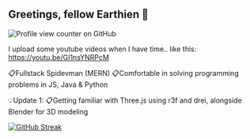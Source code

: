 ## Greetings, fellow Earthien 👾

![Profile view counter on GitHub](https://komarev.com/ghpvc/?username=udip-rai)

I upload some youtube videos when I have time.. like this:
https://youtu.be/GI1nsYNRPcM

📋Fullstack Spidevman (MERN)
📋Comfortable in solving programming problems in JS, Java & Python

💡Update 1: 
📋Getting familiar with Three.js using r3f and drei, alongside Blender for 3D modeling

[![GitHub Streak](https://streak-stats.demolab.com?user=udip-rai&theme=whatsapp)](https://git.io/streak-stats)



